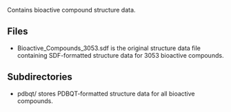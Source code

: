 Contains bioactive compound structure data.

## Files

- Bioactive_Compounds_3053.sdf is the original structure data file containing
  SDF-formatted structure data for 3053 bioactive compounds.

## Subdirectories

- pdbqt/ stores PDBQT-formatted structure data for all bioactive compounds.